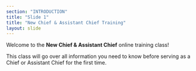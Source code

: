 ```yaml
---
section: "INTRODUCTION"
title: "Slide 1"
title: "New Chief & Assistant Chief Training"
layout: slide
---
```


Welcome to the **New Chief & Assistant Chief** online training class!

This class will go over all information you need to know before serving as a Chief or Assistant Chief for the first time.



